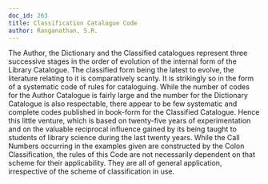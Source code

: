 ```yaml
---
doc_id: 263
title: Classification Catalogue Code
author: Ranganathan, S.R.
---
```


The Author, the Dictionary and the Classified catalogues
represent three successive stages in the order of evolution
of the internal form of the Library Catalogue.  The classified
form being the latest to evolve, the literature relating
to it is comparatively scanty.  It is strikingly so in the
form of a systematic code of rules for cataloguing.  While
the number of codes for the Author Catalogue is fairly
large and the number for the Dictionary Catalogue is also
respectable, there appear to be few systematic and complete
codes published in book-form for the Classified Catalogue.
Hence this little venture, which is based on twenty-five
years of experimentation and on the valuable reciprocal
influence gained by its being taught to students of library
science during the last twenty years.
  While the Call Numbers occurring in the examples given
are constructed by the Colon Classification, the rules of
this Code are not necessarily dependent on that scheme for
their applicability.  They are all of general application,
irrespective of the scheme of classification in use.